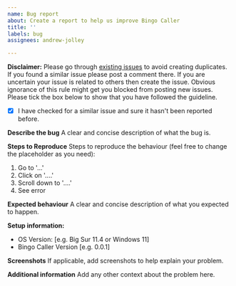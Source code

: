 ```yaml
---
name: Bug report
about: Create a report to help us improve Bingo Caller
title: ''
labels: bug
assignees: andrew-jolley

---
```


**Disclaimer:** 
Please go through [existing issues](https://github.com/BingoCaller2020/bingocaller/issues?q=is%3Aopen+is%3Aissue+label%3A%22type%3A+bug%22) to avoid creating duplicates. If you found a similar issue please post a comment there. If you are uncertain your issue is related to others then create the issue. Obvious ignorance of this rule might get you blocked from posting new issues. Please tick the box below to show that you have followed the guideline.
- [x] I have checked for a similar issue and sure it hasn't been reported before.

**Describe the bug**
A clear and concise description of what the bug is.

**Steps to Reproduce**
Steps to reproduce the behaviour (feel free to change the placeholder as you need):
1. Go to '...'
2. Click on '....'
3. Scroll down to '....'
4. See error

**Expected behaviour**
A clear and concise description of what you expected to happen.

**Setup information:**
 - OS Version: [e.g. Big Sur 11.4 or Windows 11]
 - Bingo Caller Version [e.g. 0.0.1]

**Screenshots**
If applicable, add screenshots to help explain your problem.

**Additional information**
Add any other context about the problem here.
